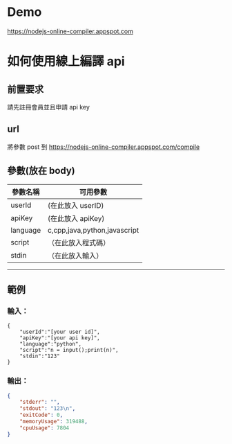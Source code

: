# Demo 

https://nodejs-online-compiler.appspot.com

# 如何使用線上編譯 api

## 前置要求
請先註冊會員並且申請 api key

## url
將參數 post 到 https://nodejs-online-compiler.appspot.com/compile
## 參數(放在 body)

| 參數名稱 | 可用參數|
| -------- | -------- |
| userId     | (在此放入 userID)  |
| apiKey     | (在此放入 apiKey)  |
| language     | c,cpp,java,python,javascript  |
| script     | （在此放入程式碼）  |
| stdin     | （在此放入輸入）  |


<hr/>

## 範例

### 輸入：
```json=
{
    "userId":"[your user id]",
    "apiKey":"[your api key]",
	"language":"python",
	"script":"n = input();print(n)",
	"stdin":"123"
}
```
### 輸出：
``` json
{
    "stderr": "",
    "stdout": "123\n",
    "exitCode": 0,
    "memoryUsage": 319488,
    "cpuUsage": 7804
}
```